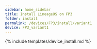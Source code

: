 ```yaml
---
sidebar: home_sidebar
title: Install LineageOS on FP3
folder: install
permalink: /devices/FP3/install/variant1
device: FP3_variant1
---
```

{% include templates/device_install.md %}
